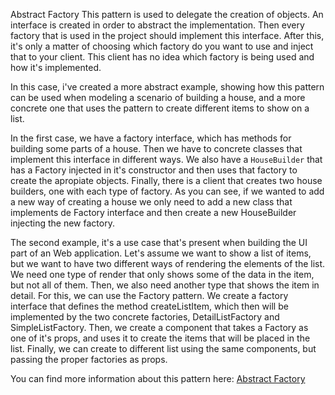 Abstract Factory
This pattern is used to delegate the creation of objects. An interface is created in order to abstract the implementation. Then every factory that is used in the project should implement this interface. After this, it's only a matter of choosing which factory do you want to use and inject that to your client. This client has no idea which factory is being used and how it's implemented.

In this case, i've created a more abstract example, showing how this pattern can be used when modeling a scenario of building a house,  and a more concrete one that uses the pattern to create different items to show on a list.

In the first case, we have a factory interface, which has methods for building some parts of a house. Then we have to concrete classes that implement this interface in different ways. We also have a `HouseBuilder` that has a Factory injected in it's constructor and then uses that factory to create the apropiate objects. Finally, there is a client that creates two house builders, one with each type of factory. As you can see, if we wanted to add a new way of creating a house we only need to add a new class that implements de Factory interface and then create a new HouseBuilder injecting the new factory.

The second example, it's a use case that's present when building the UI part of an Web application. Let's assume we want to show a list of items, but we want to have two different ways of rendering the elements of the list. We need one type of render that only shows some of the data in the item, but not all of them. Then, we also need another type that shows the item in detail.
    For this, we can use the Factory pattern. We create a factory interface that defines the method createListItem, which then will be implemented by the two concrete factories, DetailListFactory and SimpleListFactory. Then, we create a component that takes a Factory as one of it's props, and uses it to create the items that will be placed in the list. Finally, we can create to different list using the same components, but passing the proper factories as props.
    
You can find more information about this pattern here: [Abstract Factory](https://en.wikipedia.org/wiki/Abstract_factory_pattern)
